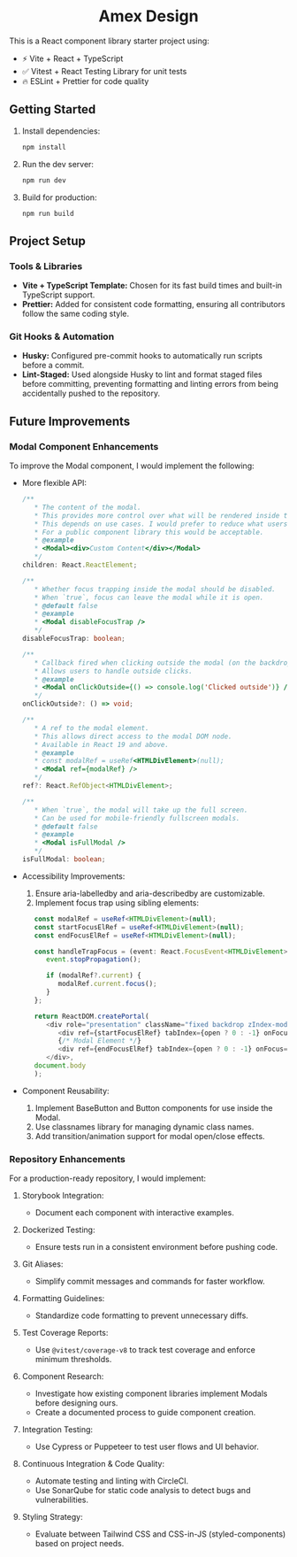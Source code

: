 <h1 align="center">Amex Design</h1>

This is a React component library starter project using:

- ⚡️ Vite + React + TypeScript
- ✅ Vitest + React Testing Library for unit tests
- 🔥 ESLint + Prettier for code quality

## Getting Started

1. Install dependencies:

   ```bash
   npm install
   ```

2. Run the dev server:

   ```bash
   npm run dev
   ```

3. Build for production:

   ```bash
   npm run build
   ```

## Project Setup

### Tools & Libraries

- **Vite + TypeScript Template:** Chosen for its fast build times and built-in TypeScript support.
- **Prettier:** Added for consistent code formatting, ensuring all contributors follow the same coding style.

### Git Hooks & Automation

- **Husky:** Configured pre-commit hooks to automatically run scripts before a commit.
- **Lint-Staged:** Used alongside Husky to lint and format staged files before committing, preventing formatting and linting errors from being accidentally pushed to the repository.

## Future Improvements

### Modal Component Enhancements

To improve the Modal component, I would implement the following:

- More flexible API:

  ```typescript
  /**
     * The content of the modal.
     * This provides more control over what will be rendered inside the modal.
     * This depends on use cases. I would prefer to reduce what users can do if we have a defined design system that tells how a Modal should look like.
     * For a public component library this would be acceptable.
     * @example
     * <Modal><div>Custom Content</div></Modal>
     */
  children: React.ReactElement;

  /**
     * Whether focus trapping inside the modal should be disabled.
     * When `true`, focus can leave the modal while it is open.
     * @default false
     * @example
     * <Modal disableFocusTrap />
     */
  disableFocusTrap: boolean;

  /**
     * Callback fired when clicking outside the modal (on the backdrop).
     * Allows users to handle outside clicks.
     * @example
     * <Modal onClickOutside={() => console.log('Clicked outside')} />
     */
  onClickOutside?: () => void;

  /**
     * A ref to the modal element.
     * This allows direct access to the modal DOM node.
     * Available in React 19 and above.
     * @example
     * const modalRef = useRef<HTMLDivElement>(null);
     * <Modal ref={modalRef} />
     */
  ref?: React.RefObject<HTMLDivElement>;

  /**
     * When `true`, the modal will take up the full screen.
     * Can be used for mobile-friendly fullscreen modals.
     * @default false
     * @example
     * <Modal isFullModal />
     */
  isFullModal: boolean;
  ```

- Accessibility Improvements:

  1.  Ensure aria-labelledby and aria-describedby are customizable.
  2.  Implement focus trap using sibling elements:

  ```typescript
     const modalRef = useRef<HTMLDivElement>(null);
     const startFocusElRef = useRef<HTMLDivElement>(null);
     const endFocusElRef = useRef<HTMLDivElement>(null);

     const handleTrapFocus = (event: React.FocusEvent<HTMLDivElement>) => {
        event.stopPropagation();

        if (modalRef?.current) {
           modalRef.current.focus();
        }
     };

     return ReactDOM.createPortal(
        <div role="presentation" className="fixed backdrop zIndex-modal flex align-center justify-center">
           <div ref={startFocusElRef} tabIndex={open ? 0 : -1} onFocus={handleTrapFocus} aria-hidden="true" />
           {/* Modal Element */}
           <div ref={endFocusElRef} tabIndex={open ? 0 : -1} onFocus={handleTrapFocus} aria-hidden="true" />
        </div>,
     document.body
     );
  ```

- Component Reusability:

  1.  Implement BaseButton and Button components for use inside the Modal.
  2.  Use classnames library for managing dynamic class names.
  3.  Add transition/animation support for modal open/close effects.

### Repository Enhancements

For a production-ready repository, I would implement:

1. Storybook Integration:

   - Document each component with interactive examples.

2. Dockerized Testing:

   - Ensure tests run in a consistent environment before pushing code.

3. Git Aliases:

   - Simplify commit messages and commands for faster workflow.

4. Formatting Guidelines:

   - Standardize code formatting to prevent unnecessary diffs.

5. Test Coverage Reports:

   - Use `@vitest/coverage-v8` to track test coverage and enforce minimum thresholds.

6. Component Research:

   - Investigate how existing component libraries implement Modals before designing ours.
   - Create a documented process to guide component creation.

7. Integration Testing:

   - Use Cypress or Puppeteer to test user flows and UI behavior.

8. Continuous Integration & Code Quality:

   - Automate testing and linting with CircleCI.
   - Use SonarQube for static code analysis to detect bugs and vulnerabilities.

9. Styling Strategy:
   - Evaluate between Tailwind CSS and CSS-in-JS (styled-components) based on project needs.
